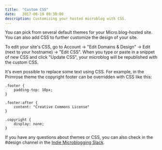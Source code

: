 ```yaml
---
title:  "Custom CSS"
date:   2017-08-19 09:30:00
description: Customizing your hosted microblog with CSS.
---
```


You can pick from several default themes for your Micro.blog-hosted site. You can also add CSS to further customize the design of your site.

To edit your site's CSS, go to Account → "Edit Domains & Design" → Edit (next to your hostname) → "Edit CSS". When you type or paste in a snippet of new CSS and click "Update CSS", your microblog will be republished with the custom CSS.

It's even possible to replace some text using CSS. For example, in the Primrose theme the copyright footer can be overridden with CSS like this:

```
.footer {
	padding-top: 10px;
}

.footer:after {
	content: "Creative Commons License"
}

.copyright {
	display: none;
}
```

If you have any questions about themes or CSS, you can also check in the #design channel in the [Indie Microblogging Slack](https://microblogging.slack.com/).